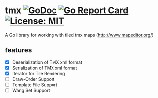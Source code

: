 # tmx [![GoDoc](https://godoc.org/github.com/elliotmr/tmx?status.svg)](https://godoc.org/github.com/elliotmr/tmx) [![Go Report Card](https://goreportcard.com/badge/github.com/elliotmr/tmx)](https://goreportcard.com/report/github.com/elliotmr/tmx) [![License: MIT](https://img.shields.io/badge/License-MIT-yellow.svg)](https://opensource.org/licenses/MIT)
A Go library for working with tiled tmx maps (http://www.mapeditor.org/)

## features
- [x] Deserialization of TMX xml format
- [x] Serialization of TMX xml format
- [x] Iterator for Tile Rendering
- [ ] Draw-Order Support
- [ ] Template File Support
- [ ] Wang Set Support
